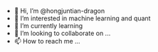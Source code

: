 - 👋 Hi, I’m @hongjuntian-dragon
- 👀 I’m interested in machine learning and quant
- 🌱 I’m currently learning 
- 💞️ I’m looking to collaborate on ...
- 📫 How to reach me ...

<!---
hongjuntian-dragon/hongjuntian-dragon is a ✨ special ✨ repository because its `README.md` (this file) appears on your GitHub profile.
You can click the Preview link to take a look at your changes.
--->
